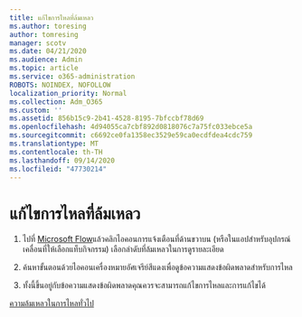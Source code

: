 ```yaml
---
title: แก้ไขการไหลที่ล้มเหลว
ms.author: toresing
author: tomresing
manager: scotv
ms.date: 04/21/2020
ms.audience: Admin
ms.topic: article
ms.service: o365-administration
ROBOTS: NOINDEX, NOFOLLOW
localization_priority: Normal
ms.collection: Adm_O365
ms.custom: ''
ms.assetid: 856b15c9-2b41-4528-8195-7bfccbf78d69
ms.openlocfilehash: 4d94055ca7cbf892d0818076c7a75fc033ebce5a
ms.sourcegitcommit: c6692ce0fa1358ec3529e59ca0ecdfdea4cdc759
ms.translationtype: MT
ms.contentlocale: th-TH
ms.lasthandoff: 09/14/2020
ms.locfileid: "47730214"
---
```

# <a name="fix-a-flow-that-failed"></a>แก้ไขการไหลที่ล้มเหลว

1. ไปที่ [Microsoft Flow](https://flow.microsoft.com/)แล้วคลิกไอคอนการแจ้งเตือนที่ด้านขวาบน (หรือในแอปสำหรับอุปกรณ์เคลื่อนที่ให้เลือกแท็บกิจกรรม) เลือกลำดับที่ล้มเหลวในการดูรายละเอียด
    
2. ค้นหาขั้นตอนด้วยไอคอนเครื่องหมายอัศเจรีย์สีแดงเพื่อดูข้อความแสดงข้อผิดพลาดสำหรับการไหล
    
3. ทั้งนี้ขึ้นอยู่กับข้อความแสดงข้อผิดพลาดคุณควรจะสามารถแก้ไขการไหลและการแก้ไขได้ 
    
[ความล้มเหลวในการไหลทั่วไป](https://go.microsoft.com/fwlink/?linkid=872110)
  

